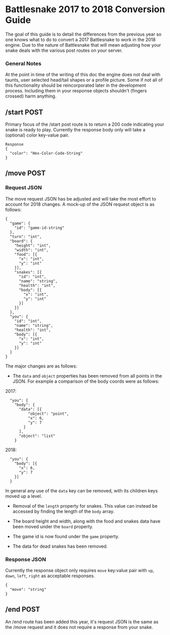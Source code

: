 # Battlesnake 2017 to 2018 Conversion Guide

The goal of this guide is to detail the differences from the previous year so one knows what to do to convert a 2017 Battlesnake to work in the 2018 engine. Due to the nature of Battlesnake that will mean adjusting how your snake deals with the various post routes on your server.

### General Notes

At the point in time of the writing of this doc the engine does not deal with taunts, user selected head/tail shapes or a profile picture. Some if not all of this functionality should be reincorporated later in the development process. Including them in your response objects shouldn't (fingers crossed) harm anything. 

## /start POST

Primary focus of the /start post route is to return a 200 code indicating your snake is ready to play. Currently the response body only will take a (optional) color key-value pair. 

```
Response
{
  "color": "Hex-Color-Code-String"
}
```

## /move POST

### Request JSON

The move request JSON has be adjusted and will take the most effort to account for 2018 changes. A mock-up of the JSON request object is as follows:

```
{
  "game": {
    "id": "game-id-string"
  },
  "turn": "int",
  "board": {
    "height": "int",
    "width": "int",
    "food": [{
      "x": "int",
      "y": "int"
    }],
    "snakes": [{
      "id": "int",
      "name": "string",
      "health": "int",
      "body": [{
        "x": "int",
        "y": "int"
      }]
    }]
  },
  "you": {
    "id": "int",
    "name": "string",
    "health": "int",
    "body": [{
      "x": "int",
      "y": "int"
    }]
  }
}
```

The major changes are as follows:


* The `data` and `object` properties has been removed from all points in the JSON. For example a comparison of the body coords were as follows:

2017:
```
  "you": {
    "body": {
      "data": [{
          "object": "point",
          "x": 6,
          "y": 7
        }
      ],
      "object": "list"
    }
```
2018:
```
  "you": {
    "body": [{
      "x": 6,
      "y": 7
    }]
  }
```
In general any use of the `data` key can be removed, with its children keys moved up a level.

* Removal of the `length` property for snakes. This value can instead be accessed by finding the length of the `body` array.

* The board height and width, along with the food and snakes data have been moved under the `board` property. 

* The game id is now found under the `game` property.

* The data for dead snakes has been removed.

### Response JSON

Currently the response object only requires `move` key:value pair with `up`, `down`, `left`, `right` as acceptable responses.

```
{
  "move": "string"
}
```

## /end POST

An /end route has been added this year, it's request JSON is the same as the /move request and it does not require a response from your snake.